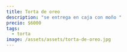 ```yaml
---
title: Torta de oreo
description: "se entrega en caja con moño "
precio: $6000
tags:
  - torta
image: /assets/assets/torta-de-oreo.jpg
---
```

